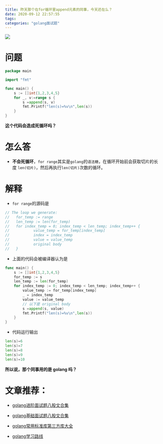 ```yaml
---
title: 昨天那个在for循环里append元素的同事，今天还在么？
date: 2020-09-12 22:57:55
tags:
categories: "golang面试题"
---
```


![](https://i.loli.net/2020/09/23/cPoMQsnbLIExiBZ.png)

<!-- more -->

# 问题

```go
package main

import "fmt"

func main() {
	s := []int{1,2,3,4,5}
	for _, v:=range s {
		s =append(s, v)
		fmt.Printf("len(s)=%v\n",len(s))
	}
}
```

**这个代码会造成死循环吗？**

# 怎么答

- **不会死循环**，`for range`其实是`golang`的`语法糖`，在循环开始前会获取切片的长度 `len(切片)`，然后再执行`len(切片)`次数的循环。

# 解释

- `for range`的源码是

```go
// The loop we generate:
//   for_temp := range
//   len_temp := len(for_temp)
//   for index_temp = 0; index_temp < len_temp; index_temp++ {
//           value_temp = for_temp[index_temp]
//           index = index_temp
//           value = value_temp
//           original body
//   }
```

- 上面的代码会被编译器认为是

```go
func main() {
	s := []int{1,2,3,4,5}
	for_temp := s
	len_temp := len(for_temp)
	for index_temp := 0; index_temp < len_temp; index_temp++ {
		value_temp := for_temp[index_temp]
		_ = index_temp
		value := value_temp
		// 以下是 original body
		s =append(s, value)
		fmt.Printf("len(s)=%v\n",len(s))
	}
}
```

- 代码运行输出

```go
len(s)=6
len(s)=7
len(s)=8
len(s)=9
len(s)=10
```

**所以说，那个同事用的是 golang 吗？**

# 文章推荐：
- [golang进阶面试题八股文合集](https://golangguide.top/golang/%E9%9D%A2%E8%AF%95%E9%A2%98/2.Go%E8%BF%9B%E9%98%B6.html)

- [golang基础面试题八股文合集](https://golangguide.top/golang/%E9%9D%A2%E8%AF%95%E9%A2%98/1.Go%E5%85%A5%E9%97%A8.html)

- [golang常用标准库第三方库大全](https://golangguide.top/golang/%E5%B8%B8%E7%94%A8%E5%8C%85%E5%A4%A7%E5%85%A8.html)

- [golang学习路线](https://golangguide.top/golang/%E5%AD%A6%E4%B9%A0%E8%B7%AF%E7%BA%BF.html)


